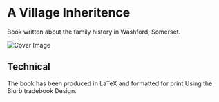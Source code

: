 # A Village Inheritence

Book written about the family history in Washford, Somerset.

![Cover Image](https://github.com/mikey-harper/Glyn-Court-Work/blob/master/A%20Village%20Inheritance/figures/Cover.jpg?raw=true)

## Technical

The book has been produced in LaTeX and formatted for print Using the Blurb tradebook Design.
